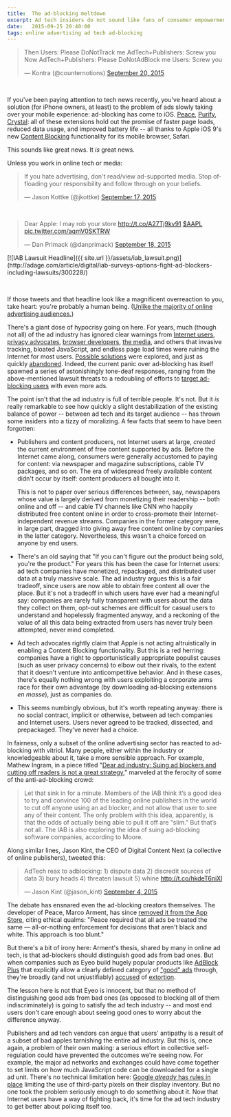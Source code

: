 ```yaml
---
title:  The ad-blocking meltdown
excerpt: Ad tech insiders do not sound like fans of consumer empowerment.
date:   2015-09-25 20:40:00
tags: online advertising ad tech ad-blocking
---
```

<blockquote class="twitter-tweet" lang="en"><p lang="en" dir="ltr">Then&#10;Users: Please DoNotTrack me&#10;AdTech+Publishers: Screw you&#10;&#10;Now &#10;AdTech+Publishers: Please DoNotAdBlock me &#10;Users: Screw you</p>&mdash; Kontra (@counternotions) <a href="https://twitter.com/counternotions/status/645598372166893568">September 20, 2015</a></blockquote>
<script async src="//platform.twitter.com/widgets.js" charset="utf-8"></script>
<p>&nbsp;</p>

If you've been paying attention to tech news recently, you've heard about a solution (for iPhone owners, at least) to the problem of ads slowly taking over your mobile experience: ad-blocking has come to iOS. [Peace](http://www.marco.org/2015/09/16/peace-content-blocker), [Purify](https://www.purify-app.com/), [Crystal](http://crystalapp.co/): all of these extensions hold out the promise of faster page loads, reduced data usage, and improved battery life -- all thanks to Apple iOS 9's new [Content Blocking](https://developer.apple.com/library/prerelease/ios/releasenotes/General/WhatsNewInSafari/Articles/Safari_9.html) functionality for its mobile browser, Safari.

This sounds like great news. It *is* great news.

Unless you work in online tech or media:

<blockquote class="twitter-tweet" lang="en"><p lang="en" dir="ltr">If you hate advertising, don&#39;t read/view ad-supported media. Stop offloading your responsibility and follow through on your beliefs.</p>&mdash; Jason Kottke (@jkottke) <a href="https://twitter.com/jkottke/status/644545942834814976">September 17, 2015</a></blockquote>
<p>&nbsp;</p>
<blockquote class="twitter-tweet" lang="en"><p lang="en" dir="ltr">Dear Apple: I may rob your store <a href="http://t.co/A27Tj9kv91">http://t.co/A27Tj9kv91</a> <a href="https://twitter.com/search?q=%24AAPL&amp;src=ctag">$AAPL</a> <a href="http://t.co/aqmV0SKTRW">pic.twitter.com/aqmV0SKTRW</a></p>&mdash; Dan Primack (@danprimack) <a href="https://twitter.com/danprimack/status/644935655273951233">September 18, 2015</a></blockquote>
[![IAB Lawsuit Headline]({{ site.url }}/assets/iab_lawsuit.png)](http://adage.com/article/digital/iab-surveys-options-fight-ad-blockers-including-lawsuits/300228/)
<p>&nbsp;</p>

If those tweets and that headline look like a magnificent overreaction to you, take heart: you're probably a human being. ([Unlike the majority of online advertising audiences.](http://www.scmagazine.com/bot-traffic-overall-decreased-from-2013-incapsula-report-says/article/390564/))

There's a giant dose of hypocrisy going on here. For years, much (though not all) of the ad industry has ignored clear warnings from [Internet users](http://www.gallup.com/poll/145337/internet-users-ready-limit-online-tracking-ads.aspx), [privacy advocates](https://www.eff.org/issues/online-behavioral-tracking), [browser developers](http://techcrunch.com/2015/04/03/microsoft-disables-do-not-track-as-the-default-setting-in-internet-explorer/#.utoyyb:vxwq), [the media](http://www.wsj.com/public/page/what-they-know-digital-privacy.html), and others that invasive tracking, bloated JavaScript, and endless page load times were ruining the Internet for most users. [Possible solutions](https://en.wikipedia.org/wiki/Do_Not_Track) were explored, and just as quickly [abandoned](http://donottrack.us/). Indeed, the current panic over ad-blocking has itself spawned a series of astonishingly tone-deaf responses, ranging from the above-mentioned lawsuit threats to a redoubling of efforts to [target ad-blocking users](http://digiday.com/publishers/ad-tech-always-wins-ad-blocking-users-new-hot-ad-targeting-segment/) with even more ads.

The point isn't that the ad industry is full of terrible people. It's not. But it *is* really remarkable to see how quickly a slight destabilization of the existing balance of power -- between ad tech and its target audience -- has thrown some insiders into a tizzy of moralizing. A few facts that seem to have been forgotten:

- Publishers and content producers, not Internet users at large, *created* the current environment of free content supported by ads. Before the Internet came along, consumers were generally accustomed to paying for content: via newspaper and magazine subscriptions, cable TV packages, and so on. The era of widespread freely available content didn't occur by itself: content producers all bought into it.

  This is not to paper over serious differences between, say, newspapers whose value is largely derived from monetizing their readership -- both online and off -- and cable TV channels like CNN who happily distributed free content online in order to cross-promote their Internet-independent revenue streams. Companies in the former category were, in large part, dragged into giving away free content online by companies in the latter category. Nevertheless, this wasn't a choice forced on anyone by end users.

- There's an old saying that "If you can't figure out the product being sold, you're the product." For years this has been the case for Internet users: ad tech companies have monetized, repackaged, and distributed user data at a truly massive scale. The ad industry argues this is a fair tradeoff, since users are now able to obtain free content all over the place. But it's not a tradeoff in which users have ever had a meaningful say: companies are rarely fully transparent with users about the data they collect on them, opt-out schemes are difficult for casual users to understand and hopelessly fragmented anyway, and a reckoning of the value of all this data being extracted from users has never truly been attempted, never mind completed.

- Ad tech advocates rightly claim that Apple is not acting altruistically in enabling a Content Blocking functionality. But this is a red herring: companies have a right to opportunistically appropriate populist causes (such as user privacy concerns) to elbow out their rivals, to the extent that it doesn't venture into anticompetitive behavior. And in these cases, there's equally nothing wrong with users exploiting a corporate arms race for their own advantage (by downloading ad-blocking extensions *en masse*), just as companies do.

- This seems numbingly obvious, but it's worth repeating anyway: there is no social contract, implicit or otherwise, between ad tech companies and Internet users. Users never agreed to be tracked, dissected, and prepackaged. They've never had a choice.

In fairness, only a subset of the online advertising sector has reacted to ad-blocking with vitriol. Many people, either within the industry or knowledgeable about it, take a more sensible approach. For example, Mathew Ingram, in a piece titled "[Dear ad industry: Suing ad blockers and cutting off readers is not a great strategy](http://fortune.com/2015/09/04/sue-ad-blockers/)," marveled at the ferocity of some of the anti-ad-blocking crowd:

> Let that sink in for a minute. Members of the IAB think it’s a good idea to try and convince 100 of the leading online publishers in the world to cut off anyone using an ad blocker, and not allow that user to see any of their content. The only problem with this idea, apparently, is that the odds of actually being able to pull it off are “slim.” But that’s not all. The IAB is also exploring the idea of suing ad-blocking software companies, according to Moore.

Along similar lines, Jason Kint, the CEO of Digital Content Next (a collective of online publishers), tweeted this:

<blockquote class="twitter-tweet" lang="en"><p lang="en" dir="ltr">AdTech reax to adblocking: 1) dispute data 2) discredit sources of data 3) bury heads 4) threaten lawsuit 5) whine <a href="http://t.co/hkdeT6niXl">http://t.co/hkdeT6niXl</a></p>&mdash; Jason Kint (@jason_kint) <a href="https://twitter.com/jason_kint/status/639790128710463488">September 4, 2015</a></blockquote>

The debate has ensnared even the ad-blocking creators themselves. The developer of Peace, Marco Arment, has since [removed it from the App Store](http://www.marco.org/2015/09/18/just-doesnt-feel-good), citing ethical qualms: "Peace required that all ads be treated the same — all-or-nothing enforcement for decisions that aren't black and white. This approach is too blunt."

But there's a bit of irony here: Arment's thesis, shared by many in online ad tech, is that ad-blockers should distinguish good ads from bad ones. But when companies such as Eyeo build hugely popular products like [AdBlock Plus](https://adblockplus.org/) that explicitly allow a clearly defined category of ["good" ads](https://adblockplus.org/en/acceptable-ads#criteria) through, they're broadly (and not unjustifiably) [accused](http://adage.com/article/digitalnext/ad-blocking-unnecessary-internet-apocalypse/300470/) of [extortion](http://blog.pagefair.com/2015/german-court-clears-adblock-plus-of-extortion-charge/).

The lesson here is not that Eyeo is innocent, but that no method of distinguishing good ads from bad ones (as opposed to blocking all of them indiscriminately) is going to satisfy the ad tech industry -- and most end users don't care enough about seeing good ones to worry about the difference anyway.

Publishers and ad tech vendors can argue that users' antipathy is a result of a subset of bad apples tarnishing the entire ad industry. But this is, once again, a problem of their own making: a serious effort in collective self-regulation could have prevented the outcomes we're seeing now. For example, the major ad networks and exchanges could have come together to set limits on how much JavaScript code can be downloaded for a single ad unit. There's no technical limitation here: [Google *already* has rules in place](http://adexchanger.com/data-exchanges/track-no-more-why-google-wants-to-quench-pixel-firing-on-the-gdn/) limiting the use of third-party pixels on their display inventory. But no one took the problem seriously enough to do something about it. Now that Internet users have a way of fighting back, it's time for the ad tech industry to get better about policing itself too.
